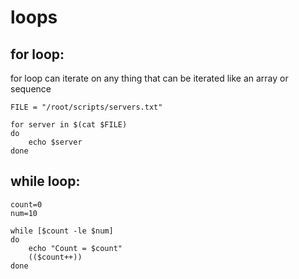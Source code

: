 # loops

## for loop:

for loop can iterate on any thing that can be iterated like an array or sequence

```
FILE = "/root/scripts/servers.txt"

for server in $(cat $FILE)
do 
    echo $server
done
```

## while loop:

```
count=0
num=10

while [$count -le $num]
do
    echo "Count = $count"
    (($count++))
done
```

